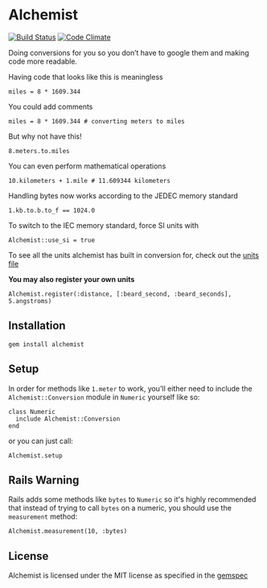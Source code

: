 Alchemist
=========

[![Build Status](https://travis-ci.org/halogenandtoast/alchemist.png?branch=master)](https://travis-ci.org/halogenandtoast/alchemist)
[![Code Climate](https://codeclimate.com/github/halogenandtoast/alchemist.png)](https://codeclimate.com/github/halogenandtoast/alchemist)

Doing conversions for you so you don’t have to google them and making
code more readable.

Having code that looks like this is meaningless

    miles = 8 * 1609.344

You could add comments

    miles = 8 * 1609.344 # converting meters to miles

But why not have this!

    8.meters.to.miles

You can even perform mathematical operations

    10.kilometers + 1.mile # 11.609344 kilometers

Handling bytes now works according to the JEDEC memory standard

    1.kb.to.b.to_f == 1024.0

To switch to the IEC memory standard, force SI units with

    Alchemist::use_si = true

To see all the units alchemist has built in conversion for, check out the [units file](lib/alchemist/data/units.yml)

<strong>You may also register your own units</strong>

    Alchemist.register(:distance, [:beard_second, :beard_seconds], 5.angstroms)

Installation
------------

    gem install alchemist

Setup
-----

In order for methods like `1.meter` to work, you'll either need to include the `Alchemist::Conversion` module in `Numeric` yourself like so:

    class Numeric
      include Alchemist::Conversion
    end

or you can just call:

    Alchemist.setup

Rails Warning
-------------

Rails adds some methods like `bytes` to `Numeric` so it's highly recommended that instead of trying to call `bytes` on a numeric, you should use the `measurement` method:

    Alchemist.measurement(10, :bytes)

License
-------

Alchemist is licensed under the MIT license as specified in the [gemspec](alchemist.gemspec)
